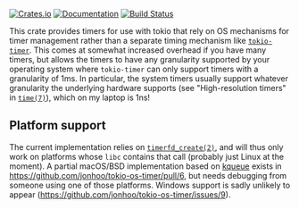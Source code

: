 [![Crates.io](https://img.shields.io/crates/v/tokio-os-timer.svg)](https://crates.io/crates/tokio-os-timer)
[![Documentation](https://docs.rs/tokio-os-timer/badge.svg)](https://docs.rs/tokio-os-timer/)
[![Build Status](https://travis-ci.com/jonhoo/tokio-os-timer.svg?branch=master)](https://travis-ci.com/jonhoo/tokio-os-timer)

This crate provides timers for use with tokio that rely on OS mechanisms
for timer management rather than a separate timing mechanism like
[`tokio-timer`]. This comes at somewhat increased overhead if you have
many timers, but allows the timers to have any granularity supported by
your operating system where `tokio-timer` can only support timers with a
granularity of 1ms. In particular, the system timers usually support
whatever granularity the underlying hardware supports (see
"High-resolution timers" in [`time(7)`]), which on my laptop is 1ns!

## Platform support

The current implementation relies on [`timerfd_create(2)`], and will
thus only work on platforms whose `libc` contains that call (probably
just Linux at the moment). A partial macOS/BSD implementation based on
[kqueue] exists in https://github.com/jonhoo/tokio-os-timer/pull/6, but
needs debugging from someone using one of those platforms. Windows
support is sadly unlikely to appear
(https://github.com/jonhoo/tokio-os-timer/issues/9).

  [`tokio-timer`]: https://docs.rs/tokio-timer/
  [`timerfd_create(2)`]: https://linux.die.net/man/2/timerfd_settime
  [kqueue]: https://man.openbsd.org/kqueue.2
  [`time(7)`]: https://linux.die.net/man/7/time
